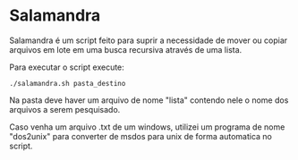 # Salamandra
Salamandra é um script feito para suprir a necessidade de mover ou copiar arquivos em lote em uma busca recursiva através de uma lista.

Para executar o script execute:

    ./salamandra.sh pasta_destino
    
Na pasta deve haver um arquivo de nome "lista" contendo nele o nome dos arquivos a serem pesquisado.

Caso venha um arquivo .txt de um windows, utilizei um programa de nome "dos2unix" para converter de msdos para unix de forma automatica no script.
